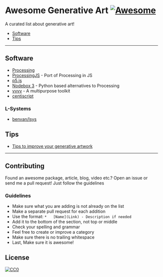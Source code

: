 # Awesome Generative Art [![Awesome](https://cdn.rawgit.com/sindresorhus/awesome/d7305f38d29fed78fa85652e3a63e154dd8e8829/media/badge.svg)](https://github.com/sindresorhus/awesome)

A curated list about generative art!

*   [Software](#software)
*   [Tips](#tips)

---

## Software

*   [Processing](https://processing.org/)
*   [ProcessingJS](http://processingjs.org/) - Port of Processing in JS
*   [p5.js](http://p5js.org/)
*   [Nodebox 3](https://www.nodebox.net/node/) - Python based alternatives to Processing
*   [vvvv](https://vvvv.org/) - A multipurpose toolkit
*   [centiscript](http://ex.rzm.co.jp/centiscript/)

### L-Systems

*   [benvan/lsys](https://github.com/benvan/lsys)

## Tips

*   [Tips to improve your generative artwork](http://www.tylerlhobbs.com/writings/tips)

---

## Contributing

Found an awesome package, article, blog, video etc.?
Open an issue or send me a pull request! Just follow the guidelines

### Guidelines

*   Make sure what you are adding is not already on the list
*   Make a separate pull request for each addition
*   Use the format: `*   [Name](Link) - Description if needed`
*   Add it to the bottom of the section, not top or middle
*   Check your spelling and grammar
*   Feel free to create or improve a category
*   Make sure there is no trailing whitespace
*   Last, Make sure it is awesome!

## License

[![CC0](https://i.creativecommons.org/p/zero/1.0/88x31.png)](https://creativecommons.org/publicdomain/zero/1.0/)
